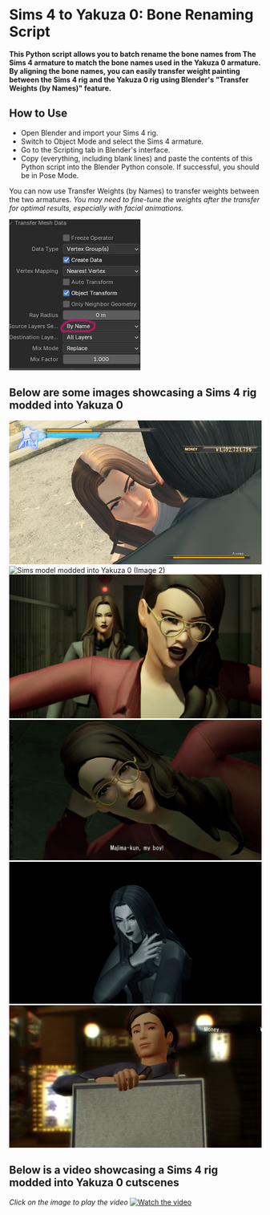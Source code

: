 # Sims 4 to Yakuza 0: Bone Renaming Script
**This Python script allows you to batch rename the bone names from The Sims 4 armature to match the bone names used in the Yakuza 0 armature. By aligning the bone names, you can easily transfer weight painting between the Sims 4 rig and the Yakuza 0 rig using Blender's "Transfer Weights (by Names)" feature.**

## How to Use
* Open Blender and import your Sims 4 rig.
* Switch to Object Mode and select the Sims 4 armature.
* Go to the Scripting tab in Blender's interface.
* Copy (everything, including blank lines) and paste the contents of this Python script into the Blender Python console.
  If successful, you should be in Pose Mode.

You can now use Transfer Weights (by Names) to transfer weights between the two armatures.
*You may need to fine-tune the weights after the transfer for optimal results, especially with facial animations.*

![Transfer Weights (By Names) screenshot Blender](/Assets/ReadMeImages/TransferWeightsByName.png)

## Below are some images showcasing a Sims 4 rig modded into Yakuza 0
![Sims model modded into Yakuza 0 (Image 1)](/Assets/ReadMeImages/SimsInYakuza0_01.png)
![Sims model modded into Yakuza 0 (Image 2)](/Assets/ReadMeImages/SimsInYakuza0_02.gif)
![Sims model modded into Yakuza 0 (Image 4)](/Assets/ReadMeImages/SimsInYakuza0_04.png)
![Sims model modded into Yakuza 0 (Image 3)](/Assets/ReadMeImages/SimsInYakuza0_03.png)
![Sims model modded into Yakuza 0 (Image 5)](/Assets/ReadMeImages/SimsInYakuza0_05.png)
![Sims model modded into Yakuza 0 (Image 6)](/Assets/ReadMeImages/SimsInYakuza0_06.png)

## Below is a video showcasing a Sims 4 rig modded into Yakuza 0 cutscenes
*Click on the image to play the video*
[![Watch the video](https://img.youtube.com/vi/BMeTEOMqLh4/maxresdefault.jpg)](https://youtu.be/BMeTEOMqLh4)
